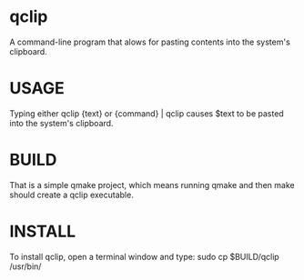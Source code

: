 # qclip
A command-line program that alows for pasting contents into the system's clipboard.

# USAGE

Typing either qclip {text} or {command} | qclip causes $text to be pasted into the system's clipboard.

# BUILD

That is a simple qmake project, which means running qmake and then make should create a qclip executable.

# INSTALL

To install qclip, open a terminal window and type: sudo cp $BUILD/qclip /usr/bin/
